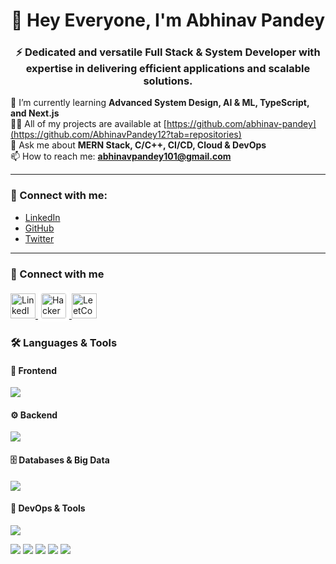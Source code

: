 <h1 align="center">👋 Hey Everyone, I'm Abhinav Pandey</h1>  
<h3 align="center">⚡ Dedicated and versatile Full Stack & System Developer with expertise in delivering efficient applications and scalable solutions.</h3>  




🌱 I’m currently learning **Advanced System Design, AI & ML, TypeScript, and Next.js**  
👨‍💻 All of my projects are available at [https://github.com/abhinav-pandey](https://github.com/AbhinavPandey12?tab=repositories)  
💬 Ask me about **MERN Stack, C/C++, CI/CD, Cloud & DevOps**  
📫 How to reach me: **abhinavpandey101@gmail.com**  

---

### 🤝 Connect with me:  
- [LinkedIn](https://www.linkedin.com/in/abhinav-pandey-465914223/)  
- [GitHub](https://github.com/AbhinavPandey12?tab=projects)  
- [Twitter](https://twitter.com/abhinav-pandey)  

---

### 🤝 Connect with me   

<p align="left">
  <!-- LinkedIn -->
  <a href="https://www.linkedin.com/in/abhinav-pandey-465914223/" target="_blank">
    <img src="https://skillicons.dev/icons?i=linkedin" alt="LinkedIn" height="40"/>
  </a>
  
  <!-- HackerRank -->
  <a href="https://www.hackerrank.com/profile/abhinavpandey101" target="_blank">
    <img src="https://cdn.jsdelivr.net/gh/simple-icons/simple-icons/icons/hackerrank.svg" alt="HackerRank" height="40" width="40" style="background-color:white; border-radius:8px; padding:5px;"/>
  </a>
  
  <!-- LeetCode -->
  <a href="https://leetcode.com/u/abhinavpandey101/" target="_blank">
    <img src="https://cdn.jsdelivr.net/gh/simple-icons/simple-icons/icons/leetcode.svg" alt="LeetCode" height="40" width="40" style="background-color:white;"/>
  </a>

</p>



### 🛠️ Languages & Tools

#### 🎨 Frontend  
<p align="left">  
  <img src="https://skillicons.dev/icons?i=html,css,js,ts,react,angular,redux,bootstrap,tailwind,figma&perline=12" />  
</p>  

#### ⚙️ Backend  
<p align="left">  
  <img src="https://skillicons.dev/icons?i=nodejs,express,java,spring,py,django&perline=12" />  
</p>  

#### 🗄️ Databases & Big Data  
<p align="left">  
  <img src="https://skillicons.dev/icons?i=mongodb,mysql,postgres,graphql,firebase,hadoop&perline=12" />  
</p>  

#### 🔧 DevOps & Tools  
<p align="left">  
  <img src="https://skillicons.dev/icons?i=docker,jenkins,git,linux,aws,jenkins,postman,cpp,opencv,pyspark,pytorch&perline=12" />  
</p>  

<!-- Extra badges for tools not supported by skillicons.dev -->
<p align="left">  
<img src="https://img.shields.io/badge/Cassandra-1287B1?style=for-the-badge&logo=apache-cassandra&logoColor=white" />  
<img src="https://img.shields.io/badge/Hive-FDEE21?style=for-the-badge&logo=apache-hive&logoColor=black" />  
<img src="https://img.shields.io/badge/Matlab-FF7400?style=for-the-badge&logo=mathworks&logoColor=white" />  
<img src="https://img.shields.io/badge/Pandas-150458?style=for-the-badge&logo=pandas&logoColor=white" />  
<img src="https://img.shields.io/badge/Seaborn-3776AB?style=for-the-badge&logo=python&logoColor=white" />  
</p>  

